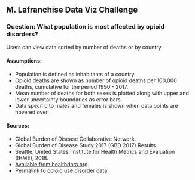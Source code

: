 

## M. Lafranchise Data Viz Challenge

### Question: What population is most affected by opioid disorders?
Users can view data sorted by number of deaths or by country.

#### Assumptions: 
- Population is defined as inhabitants of a country.
- Opioid deaths are shown as number of opioid deaths per 100,000 deaths, cumulative for the period 1990 - 2017.
- Mean number of deaths for both sexes is plotted along with upper and lower uncertainty boundaries as error bars.
- Data specific to males and females is shown when data points are hovered over.

#### Sources:
- Global Burden of Disease Collaborative Network.
- Global Burden of Disease Study 2017 (GBD 2017) Results.</li>
- Seattle, United States: Institute for Health Metrics and Evaluation (IHME), 2018.</li>
- [Available from healthdata.org](http://ghdx.healthdata.org/gbd-results-tool).
- [Permalink to opioid use disorder data](http://ghdx.healthdata.org/gbd-results-tool?params=gbd-api-2017-permalink/c12b65baf872c661f4640bb583320b4e).

